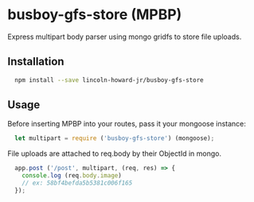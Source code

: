 # busboy-gfs-store (MPBP)
Express multipart body parser using mongo gridfs to store file uploads.

## Installation
```bash
  npm install --save lincoln-howard-jr/busboy-gfs-store
```

## Usage

Before inserting MPBP into your routes, pass it your mongoose instance:
```javascript
  let multipart = require ('busboy-gfs-store') (mongoose);
```

File uploads are attached to req.body by their ObjectId in mongo.
```javascript
  app.post ('/post', multipart, (req, res) => {
    console.log (req.body.image)
    // ex: 58bf4befda5b5381c006f165
  });
```

